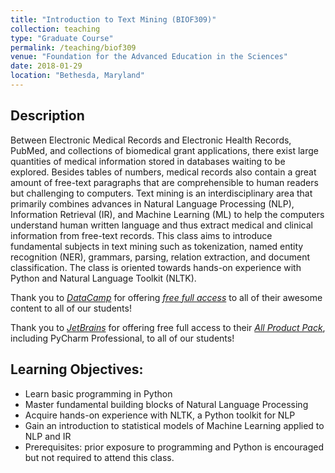 ```yaml
---
title: "Introduction to Text Mining (BIOF309)"
collection: teaching
type: "Graduate Course"
permalink: /teaching/biof309
venue: "Foundation for the Advanced Education in the Sciences"
date: 2018-01-29
location: "Bethesda, Maryland"
---
```


## Description

Between Electronic Medical Records and Electronic Health Records, PubMed, and collections of biomedical grant applications, there exist large quantities of medical information stored in databases waiting to be explored. Besides tables of numbers, medical records also contain a great amount of free-text paragraphs that are comprehensible to human readers but challenging to computers. Text mining is an interdisciplinary area that primarily combines advances in Natural Language Processing (NLP), Information Retrieval (IR), and Machine Learning (ML) to help the computers understand human written language and thus extract medical and clinical information from free-text records. This class aims to introduce fundamental subjects in text mining such as tokenization, named entity recognition (NER), grammars, parsing, relation extraction, and document classification. The class is oriented towards hands-on experience with Python and Natural Language Toolkit (NLTK).

Thank you to <font color="blue"><i><a href="https://www.datacamp.com/">DataCamp</a></i></font> for offering <font color="blue"><i><a href="https://www.datacamp.com/groups/education">free full access</a></i></font> to all of their awesome content to all of our students!

Thank you to <font color="blue"><i><a href="https://www.jetbrains.com">JetBrains</a></i></font> for offering free full access to their <font color="blue"><i><a href="https://www.jetbrains.com/student/">All Product Pack</a></i></font>, including PyCharm Professional, to all of our students!

## Learning Objectives:

- Learn basic programming in Python
- Master fundamental building blocks of Natural Language Processing
- Acquire hands-on experience with NLTK, a Python toolkit for NLP
- Gain an introduction to statistical models of Machine Learning applied to NLP and IR
- Prerequisites: prior exposure to programming and Python is encouraged but not required to attend this class.


